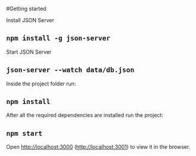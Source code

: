 #Getting started

Install JSON Server
## `npm install -g json-server`

Start JSON Server
## `json-server --watch data/db.json`

Inside the project folder run:
## `npm install`

After all the required dependencies are installed run the project:
## `npm start`

Open [http://localhost:3000](http://localhost:3000) ([http://localhost:3001](http://localhost:3001)) to view it in the browser.
